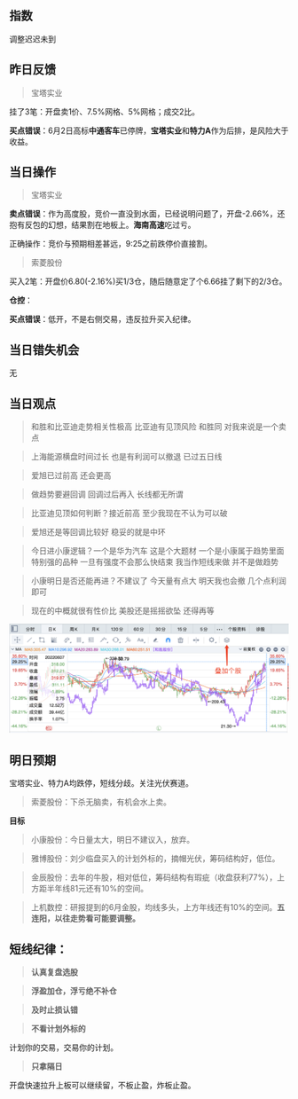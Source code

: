 ## 指数

调整迟迟未到

## 昨日反馈

> 宝塔实业

挂了3笔：开盘卖1价、7.5%网格、5%网格；成交2比。

**买点错误**：6月2日高标**中通客车**已停牌，**宝塔实业**和**特力A**作为后排，是风险大于收益。

## 当日操作

> 宝塔实业

**卖点错误**：作为高度股，竞价一直没到水面，已经说明问题了，开盘-2.66%，还抱有反包的幻想，结果割在地板上。**海南高速**吃过亏。

正确操作：竞价与预期相差甚远，9:25之前跌停价直接割。

> 索菱股份

买入2笔：开盘价6.80(-2.16%)买1/3仓，随后随意定了个6.66挂了剩下的2/3仓。

**仓控**：

**买点错误**：低开，不是右侧交易，违反拉升买入纪律。

## 当日错失机会

无

## 当日观点

> 和胜和比亚迪走势相关性极高 比亚迪有见顶风险 和胜同 对我来说是一个卖点

> 上海能源横盘时间过长 也是有利润可以撤退 已过五日线

> 爱旭已过前高 还会更高

> 做趋势要避回调 回调过后再入 长线都无所谓

> 比亚迪见顶如何判断？接近前高 至少我现在不认为可以破

> 爱旭还是等回调比较好 稳妥的就是中环

> 今日进小康逻辑？一个是华为汽车 这是个大题材 一个是小康属于趋势里面特别强的品种 一旦有强度不会那么快结束 我当作短线来做 并不是做趋势

> 小康明日是否还能再进？不建议了 今天量有点大 明天我也会撤 几个点利润即可

> 现在的中概就很有性价比 美股还是摇摇欲坠 还得再等

![img](2022-06-06_ybd_hsgf.png)


## 明日预期

宝塔实业、特力A均跌停，短线分歧。关注光伏赛道。

>索菱股份：下杀无脑卖，有机会水上卖。

**目标**

> 小康股份：今日量太大，明日不建议入，放弃。

> 雅博股份：刘少临盘买入的计划外标的，摘帽光伏，筹码结构好，低位。

> 金辰股份：去年的牛股，相对低位，筹码结构有瑕疵（收盘获利77%），上方距半年线81元还有10%的空间。

> 上机数控：研报提到的6月金股，均线多头，上方年线还有10%的空间。**五连阳，以往走势看可能要调整。**

## 短线纪律：

> **认真复盘选股**

> **浮盈加仓，浮亏绝不补仓**

> **及时止损认错**

> **不看计划外标的**

计划你的交易，交易你的计划。

> **只拿隔日**

开盘快速拉升上板可以继续留，不板止盈，炸板止盈。